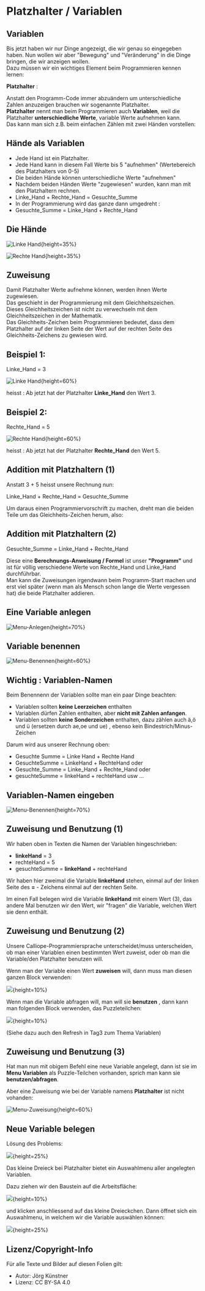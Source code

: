 # Platzhalter / Variablen 

## Variablen

Bis jetzt haben wir nur Dinge angezeigt, die wir genau so eingegeben haben. Nun wollen wir aber "Bewegung" und "Veränderung" in die Dinge bringen, die wir anzeigen wollen.  
Dazu müssen wir  ein wichtiges Element beim Programmieren kennen lernen:   

__Platzhalter__ : 

Anstatt den Programm-Code immer abzuändern um unterschiedliche Zahlen anzuzeigen brauchen wir sogenannte Platzhalter.  
__Platzhalter__ nennt man beim Programmieren auch __Variablen__, weil die Platzhalter __unterschiedliche Werte__, variable Werte aufnehmen kann.  
Das kann man sich z.B. beim einfachen Zählen mit zwei Händen vorstellen:  

## Hände als Variablen
- Jede Hand ist ein Platzhalter.  
- Jede Hand kann in diesem Fall Werte bis 5 "aufnehmen" (Wertebereich des Platzhalters von 0-5)
- Die beiden Hände können unterschiedliche Werte "aufnehmen"
- Nachdem beiden Händen Werte "zugewiesen" wurden, kann man mit den Platzhaltern rechnen.
- Linke_Hand + Rechte_Hand = Gesuchte_Summe
- In der Programmierung wird das ganze dann umgedreht :
- Gesuchte_Summe = Linke_Hand + Rechte_Hand  

## Die Hände

![Linke Hand](pics/ZaehlendeHaende_L.png){height=35%}

![Rechte Hand](pics/ZaehlendeHaende_R.png){height=35%}

## Zuweisung

Damit Platzhalter Werte aufnehme können, werden ihnen Werte zugewiesen.  
Das geschieht in der Programmierung mit dem Gleichheitszeichen.  
Dieses Gleichheitszeichen ist nicht zu verwechseln mit dem Gleichheitszeichen in der Mathematik.  
Das Gleichheits-Zeichen beim Programmieren bedeutet, dass dem Platzhalter auf der linken Seite der Wert auf der rechten Seite des Gleichheits-Zeichens zu gewiesen wird.

## Beispiel 1: 

Linke_Hand = 3  

![Linke Hand](pics/LinkeHand_3.png){height=60%}

heisst : Ab jetzt hat der Platzhalter __Linke_Hand__ den Wert 3.

## Beispiel 2:

Rechte_Hand = 5 

![Rechte Hand](pics/RechteHand_5.png){height=60%}

heisst : Ab jetzt hat der Platzhalter __Rechte_Hand__ den Wert 5.

## Addition mit Platzhaltern (1)

Anstatt 3 + 5 heisst unsere Rechnung nun:

Linke_Hand + Rechte_Hand = Gesuchte_Summe

Um daraus einen Programmiervorschrift zu machen, dreht man die beiden Teile um das Gleichheits-Zeichen herum, also:

## Addition mit Platzhaltern (2)

Gesuchte_Summe = Linke_Hand + Rechte_Hand 

Diese eine __Berechnungs-Anweisung / Formel__ ist unser __"Programm"__ und ist für völlig verschiedene Werte von Rechte_Hand und Linke_Hand durchführbar.  
Man kann die Zuweisungen irgendwann beim Programm-Start machen und erst viel später (wenn man als Mensch schon lange die Werte vergessen hat) die beide Platzhalter addieren.


## Eine Variable anlegen

![Menu-Anlegen](pics/PlatzhalterAnlegenMenu.png){height=70%}


## Variable benennen

![Menu-Benennen](pics/PlatzhalterBenennenMenu.png){height=60%}

## Wichtig : Variablen-Namen

Beim Benennenn der Variablen sollte man ein paar Dinge beachten:

* Variablen sollten __keine Leerzeichen__ enthalten
* Variablen dürfen Zahlen enthalten, aber __nicht mit Zahlen anfangen__.
* Variablen sollten __keine Sonderzeichen__ enthalten, dazu zählen auch ä,ö und ü (ersetzen durch ae,oe und ue) , ebenso kein Bindestrich/Minus-Zeichen

Darum wird aus unserer Rechnung oben:

* Gesuchte Summe = Linke Hand + Rechte Hand
* GesuchteSumme = LinkeHand + RechteHand            oder
* Gesuchte_Summe = Linke_Hand + Rechte_Hand       oder
* gesuchteSumme = linkeHand + rechteHand               usw ...



## Variablen-Namen eingeben

![Menu-Benennen](pics/PlatzhalterBenennenMenu_2.png){height=70%}




## Zuweisung und Benutzung (1)

Wir haben oben in Texten die Namen der Variablen hingeschrieben: 



* __linkeHand__ = 3
* rechteHand = 5
* gesuchteSumme = __linkeHand__ + rechteHand 

Wir haben hier zweimal die Variable __linkeHand__ stehen, einmal auf der linken Seite des __=__ - Zeichens einmal auf der rechten Seite.

Im einen Fall belegen wird die Variable __linkeHand__ mit einem Wert (3), das andere Mal benutzen wir den Wert, wir "fragen" die Variable, welchen Wert sie denn enthält.

## Zuweisung und Benutzung (2)

Unsere Calliope-Programmiersprache unterscheidet/muss unterscheiden, ob man einer Variablen einen bestimmten Wert zuweist, oder ob man die Variable/den Platzhalter benutzen will.



Wenn man der Variable einen Wert __zuweisen__ will, dann muss man diesen ganzen Block verwenden:   

![](pics/VariableZuweisen.png){height=10%}

Wenn man die Variable abfragen will, man will sie __benutzen__ , dann kann man folgenden Block verwenden, das Puzzleteilchen:

![](pics/VariableBenutzen.png){height=10%}

(Siehe dazu auch den Refresh in Tag3 zum Thema Variablen)

## Zuweisung und Benutzung (3)

Hat man nun mit obigem Befehl eine neue Variable angelegt, dann ist sie im __Menu Variablen__ als Puzzle-Teilchen vorhanden, sprich man kann sie __benutzen/abfragen__.

Aber eine Zuweisung wie bei der Variable namens __Platzhalter__ ist nicht vohanden: 

![Menu-Zuweisung](pics/PlatzhalterZuweisungMenu.png){height=60%}


## Neue Variable belegen

Lösung des Problems:

![](pics/VariablenAuswahl.png){height=25%}


Das kleine Dreieck bei Platzhalter bietet ein Auswahlmenu aller angelegten Variablen.

Dazu ziehen wir den Baustein auf die Arbeitsfläche:

![](pics/VariableAufArbeitsFlaeche.png){height=10%}

und klicken anschliessend auf das kleine Dreieckchen. Dann öffnet sich ein Auswahlmenu, in welchem wir die Variable auswählen können:

![](pics/VariablenAuswahlMenu.png){height=25%}


## Lizenz/Copyright-Info
Für alle Texte und Bilder auf diesen Folien gilt:

* Autor: Jörg Künstner
* Lizenz: CC BY-SA 4.0

